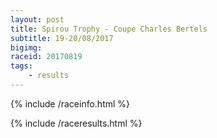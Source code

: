 ```yaml
---
layout: post
title: Spirou Trophy - Coupe Charles Bertels
subtitle: 19-20/08/2017
bigimg: 
raceid: 20170819
tags:
    - results
---
```


{% include /raceinfo.html %}
<!--more-->
{% include /raceresults.html %}